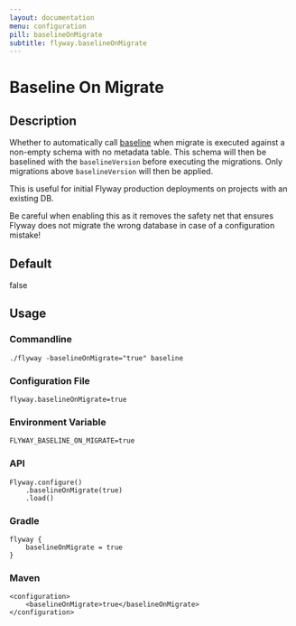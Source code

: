 ```yaml
---
layout: documentation
menu: configuration
pill: baselineOnMigrate
subtitle: flyway.baselineOnMigrate
---
```


# Baseline On Migrate

## Description
Whether to automatically call [baseline](/documentation/command/baseline) when migrate is executed against a non-empty schema with no metadata table. This schema will then be baselined with the `baselineVersion` before executing the migrations. Only migrations above `baselineVersion` will then be applied.

This is useful for initial Flyway production deployments on projects with an existing DB.

Be careful when enabling this as it removes the safety net that ensures Flyway does not migrate the wrong database in case of a configuration mistake!

## Default
false

## Usage

### Commandline
```
./flyway -baselineOnMigrate="true" baseline
```

### Configuration File
```
flyway.baselineOnMigrate=true
```

### Environment Variable
```
FLYWAY_BASELINE_ON_MIGRATE=true
```

### API
```
Flyway.configure()
    .baselineOnMigrate(true)
    .load()
```

### Gradle
```
flyway {
    baselineOnMigrate = true
}
```

### Maven
```
<configuration>
    <baselineOnMigrate>true</baselineOnMigrate>
</configuration>
```